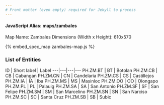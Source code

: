 ```yaml
---
# Front matter (even empty) required for Jekyll to process
---
```


#### JavaScript Alias: maps/zambales

Map Name: Zambales
Dimensions (Width x Height): 610x570



{% embed_spec_map zambales-map.js %}

### List of Entities

ID | Short label | Label
---|---|---|---
PH.ZM.BT | BT | Botolan
PH.ZM.CB | CB | Cabangan
PH.ZM.CN | CN | Candelaria
PH.ZM.CS | CS | Castillejos
PH.ZM.IA | IA | Iba
PH.ZM.MS | MS | Masinloc
PH.ZM.OO | OO | Olongapo
PH.ZM.PL | PL | Palauig
PH.ZM.SA | SA | San Antonio
PH.ZM.SF | SF | San Felipe
PH.ZM.SM | SM | San Marcelino
PH.ZM.SN | SN | San Narciso
PH.ZM.SC | SC | Santa Cruz
PH.ZM.SB | SB | Subic